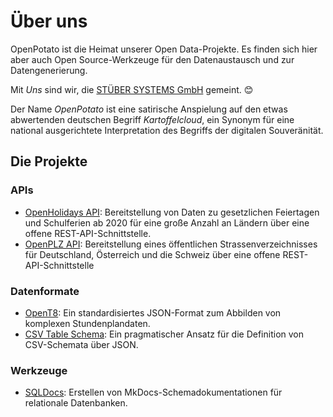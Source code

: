 # Über uns

OpenPotato ist die Heimat unserer Open Data-Projekte. Es finden sich hier aber auch Open Source-Werkzeuge für den Datenaustausch und zur Datengenerierung. 

Mit *Uns* sind wir, die [STÜBER SYSTEMS GmbH](https://www.stueber.de) gemeint. 😊

Der Name *OpenPotato* ist eine satirische Anspielung auf den etwas abwertenden deutschen Begriff *Kartoffelcloud*, ein Synonym für eine national ausgerichtete Interpretation des Begriffs der digitalen Souveränität.

## Die Projekte

### APIs

+ [OpenHolidays API](https://www.openholidaysapi.org/de/): Bereitstellung von Daten zu gesetzlichen Feiertagen und Schulferien ab 2020 für eine große Anzahl an Ländern über eine offene REST-API-Schnittstelle.
+ [OpenPLZ API](https://www.openplzapi.org/de/): Bereitstellung eines öffentlichen Strassenverzeichnisses für Deutschland, Österreich und die Schweiz über eine offene REST-API-Schnittstelle

### Datenformate

+ [OpenT8](https://openpotato.github.io/opent8/): Ein standardisiertes JSON-Format zum Abbilden von komplexen Stundenplandaten.
+ [CSV Table Schema](https://openpotato.github.io/csv-table-schema/): Ein pragmatischer Ansatz für die Definition von CSV-Schemata über JSON.

### Werkzeuge

+ [SQLDocs](https://github.com/openpotato/sqldocs): Erstellen von MkDocs-Schemadokumentationen für relationale Datenbanken. 
